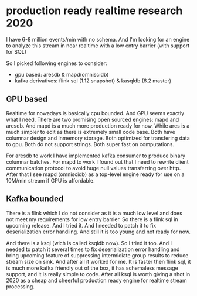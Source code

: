 # production ready realtime research 2020

I have 6-8 million events/min with no schema. 
And I'm looking for an engine to analyze this stream in near realtime with a low entry barrier (with support for SQL)

So I picked following engines to consider:
* gpu based: aresdb & mapd(omniscidb)
* kafka derivatives: flink sql (1.12 snapshot) & kasqldb (6.2 master)

## GPU based
Realtime for nowadays is basically cpu bounded. And GPU seems exactly what I need.
There are two promising open sourced engines: mapd and aresdb.
And mapd is a much more production ready for now. While ares is a much simpler to edit as there is extremely small code base.
Both have columnar design and inmemory storage. Both optimized for transfering data to gpu. Both do not support strings. Both super fast on computations.

For aresdb to work I have implemented kafka consumer to produce binary columnar batches. 
For mapd to work I found out that I need to rewrite client communication protocol to avoid huge null values transferring over http.
After that I see mapd (omniscidb) as a top-level engine ready for use on a 10M/min stream if GPU is affordable.

## Kafka bounded
There is a flink which I do not consider as it is a much low level and does not meet my requirements for low entry barrier.
So there is a flink sql in upcoming release. And I tried it. And I needed to patch it to fix deserialization error handling. And still it is too young and not ready for now.

And there is a ksql (wich is called ksqldb now). So I tried it too. And I needed to patch it several times to fix deserialization error handling and bring upcoming feature of suppressing intermidiate group results to reduce stream size on sink. And after all it worked for me. 
It is faster then flink sql, it is much more kafka friendly out of the box, it has schemaless message support, and it is really simple to code.
After all ksql is worth giving a shot in 2020 as a cheap and cheerful production ready engine for realtime stream processing.

